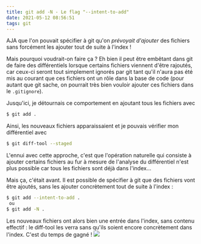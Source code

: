 ```yaml
---
title: git add -N - Le flag "--intent-to-add"
date: 2021-05-12 08:56:51
tags: git
---
```


AJA que l'on pouvait spécifier à git qu'on _prévoyait d'ajouter_ des fichiers sans forcément les ajouter tout de suite à l'index !

Mais pourquoi voudrait-on faire ça ? Eh bien il peut être embêtant dans git de faire des différentiels lorsque certains fichiers viennent d'être rajoutés, car ceux-ci seront tout simplement ignorés par git tant qu'il n'aura pas été mis au courant que ces fichiers ont un rôle dans la base de code (pour autant que git sache, on pourrait très bien vouloir ajouter ces fichiers dans le `.gitignore`).

Jusqu'ici, je détournais ce comportement en ajoutant tous les fichiers avec

```bash
$ git add .
```

Ainsi, les nouveaux fichiers apparaissaient et je pouvais vérifier mon différentiel avec

```bash
$ git diff-tool --staged
```

L'ennui avec cette approche, c'est que l'opération naturelle qui consiste à ajouter certains fichiers au fur à mesure de l'analyse du différentiel n'est plus possible car tous les fichiers sont déjà dans l'index...

Mais ça, c'était avant. Il est possible de spécifier à git que des fichiers vont être ajoutés, sans les ajouter concrètement tout de suite à l'index :

```bash
$ git add --intent-to-add .
 ou
$ git add -N .
```

Les nouveaux fichiers ont alors bien une entrée dans l'index, sans contenu effectif : le diff-tool les verra sans qu'ils soient encore concrètement dans l'index. C'est du temps de gagné ! ![](joy.png)
